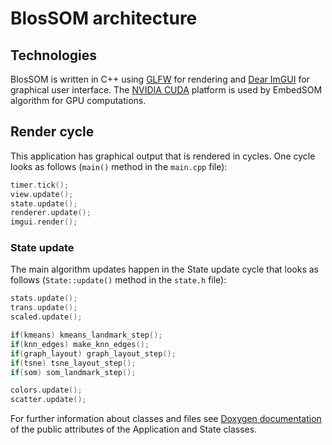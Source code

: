 # BlosSOM architecture

## Technologies
BlosSOM is written in C++ using [GLFW](https://www.glfw.org/) for rendering and [Dear ImGUI](https://github.com/ocornut/imgui) for graphical user interface. The [NVIDIA CUDA](https://developer.nvidia.com/cuda-zone) platform is used by EmbedSOM algorithm for GPU computations.

## Render cycle
This application has graphical output that is rendered in cycles. One cycle looks as follows (`main()` method in the `main.cpp` file): 
```cpp
timer.tick();
view.update();
state.update();
renderer.update();
imgui.render();
```

### State update
The main algorithm updates happen in the State update cycle that looks as follows (`State::update()` method in the `state.h` file):
```cpp
stats.update();
trans.update();
scaled.update();

if(kmeans) kmeans_landmark_step();
if(knn_edges) make_knn_edges();
if(graph_layout) graph_layout_step();
if(tsne) tsne_layout_step();
if(som) som_landmark_step();

colors.update();
scatter.update();
```  

For further information about classes and files see [Doxygen documentation](https://molnsona.github.io/blossom/) of the public attributes of the Application and State classes.
